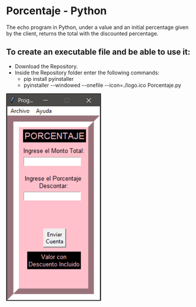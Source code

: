 # Porcentaje - Python
The echo program in Python, under a value and an initial percentage given by the client, returns the total with the discounted percentage.

## To create an executable file and be able to use it:
- Download the Repository.
- Inside the Repository folder enter the following commands:
  -  pip install pyinstaller
  -  pyinstaller --windowed --onefile --icon=./logo.ico Porcentaje.py

![Porcentaje](./img/Porcentaje.png)
